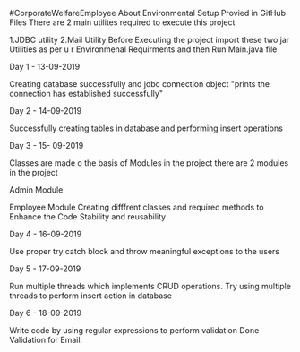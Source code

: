 #CorporateWelfareEmployee
About Environmental Setup Provied in GitHub Files There are 2 main utilites required to execute this project

1.JDBC utility 2.Mail Utility Before Executing the project import these two jar Utilities as per u r Environmenal Requirments and then Run Main.java file

Day 1 - 13-09-2019

Creating database successfully and jdbc connection object "prints the connection has established successfully"

Day 2 - 14-09-2019

Successfully creating tables in database and performing insert operations

Day 3 - 15- 09-2019

Classes are made o the basis of Modules in the project there are 2 modules in the project

Admin Module

Employee Module Creating difffrent classes and required methods to Enhance the Code Stability and reusability

Day 4 - 16-09-2019

Use proper try catch block and throw meaningful exceptions to the users

Day 5 - 17-09-2019

Run multiple threads which implements CRUD operations. Try using multiple threads to perform insert action in database

Day 6 - 18-09-2019

Write code by using regular expressions to perform validation Done Validation for Email.
